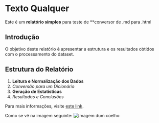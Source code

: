 # Texto Qualquer

Este é um **relatório simples** para teste de **conversor de .md para .html

## Introdução
O objetivo deste relatório é apresentar a estrutura e os resultados obtidos com o processamento do dataset.

## Estrutura do Relatório
1. **Leitura e Normalização dos Dados**
2. *Conversão para um Dicionário*
3. **Geração de Estatísticas**
4. *Resultados e Conclusões*

Para mais informações, visite [este link](https://www.example.com).


Como se vê na imagem seguinte: ![imagem dum coelho](http://www.coellho.com)